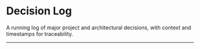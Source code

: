 # Decision Log

A running log of major project and architectural decisions, with context and timestamps for traceability.

---

